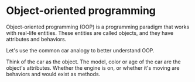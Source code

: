 # Object-oriented programming

Object-oriented programming (OOP) is a programming paradigm that works with real-life entities. These entities are called objects, and they have attributes and behaviors.

Let's use the common car analogy to better understand OOP.

Think of the car as the object. The model, color or age of the car are the object's attributes. Whether the engine is on, or whether it's moving are behaviors and would exist as methods.